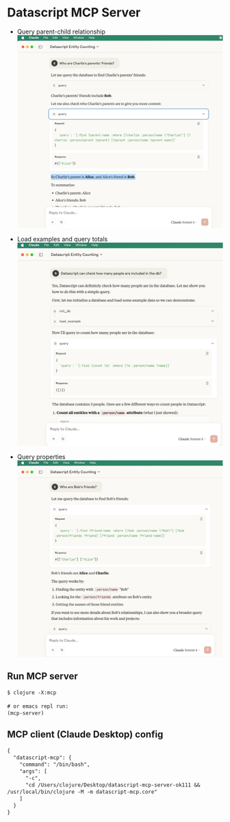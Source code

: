 # Datascript MCP Server

* Query parent-child relationship
![](./demo1.png)

* Load examples and query totals
![](./demo3.png)

* Query properties
![](./demo2.png)

## Run MCP server

```
$ clojure -X:mcp

# or emacs repl run:
(mcp-server)

```

## MCP client (Claude Desktop) config

```
{
  "datascript-mcp": {
    "command": "/bin/bash",
    "args": [
      "-c",
      "cd /Users/clojure/Desktop/datascript-mcp-server-ok111 && /usr/local/bin/clojure -M -m datascript-mcp.core"
    ]
  }
}
```

